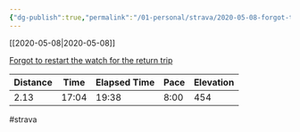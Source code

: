 ```yaml
---
{"dg-publish":true,"permalink":"/01-personal/strava/2020-05-08-forgot-to-restart-the-watch-for-the-return-trip/"}
---
```



[[2020-05-08\|2020-05-08]]

[Forgot to restart the watch for the return trip](https://www.strava.com/activities/3426402088)

| Distance | Time  | Elapsed Time | Pace | Elevation |
| -------- | ----- | ------------ | ---- | --------- |
| 2.13     | 17:04 | 19:38        | 8:00 | 454       |




#strava

